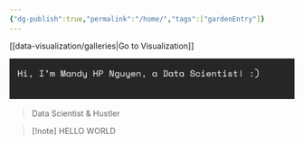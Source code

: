 ```yaml
---
{"dg-publish":true,"permalink":"/home/","tags":["gardenEntry"]}
---
```


[[data-visualization/galleries\|Go to Visualization]]

![Banner Introduction](https://github.com/MandyHPNguyen/mGarage4images/raw/95e9a399e11577cdbb634e13d2ca862c642d7479/mandy-logo/MandyHPNguyen_black_gif_banner.gif)

> Data Scientist &  Hustler

>[!note] HELLO WORLD

